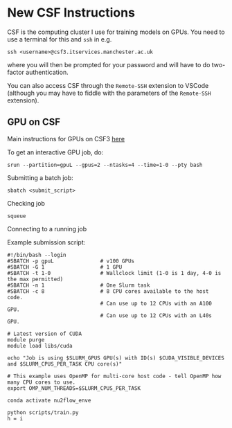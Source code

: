 # New CSF Instructions

CSF is the computing cluster I use for training models on GPUs.
You need to use a terminal for this and `ssh` in e.g.
```
ssh <username>@csf3.itservices.manchester.ac.uk
```
where you will then be prompted for your password and will have to do two-factor authentication.

You can also access CSF through the `Remote-SSH` extension to VSCode (although you may have to fiddle with the parameters of the `Remote-SSH` extension).

## GPU on CSF

Main instructions for GPUs on CSF3 [here](https://ri.itservices.manchester.ac.uk/csf3/batch-slurm/gpu-jobs-slurm/)


To get an interactive GPU job, do:
```
srun --partition=gpuL --gpus=2 --ntasks=4 --time=1-0 --pty bash
```

Submitting a batch job:
```
sbatch <submit_script>
```

Checking job
```
squeue
```

Connecting to a running job 

Example submission script:
```
#!/bin/bash --login
#SBATCH -p gpuL               # v100 GPUs
#SBATCH -G 1                  # 1 GPU
#SBATCH -t 1-0                # Wallclock limit (1-0 is 1 day, 4-0 is the max permitted)
#SBATCH -n 1                  # One Slurm task
#SBATCH -c 8                  # 8 CPU cores available to the host code.
                              # Can use up to 12 CPUs with an A100 GPU.
                              # Can use up to 12 CPUs with an L40s GPU.

# Latest version of CUDA
module purge
module load libs/cuda

echo "Job is using $SLURM_GPUS GPU(s) with ID(s) $CUDA_VISIBLE_DEVICES and $SLURM_CPUS_PER_TASK CPU core(s)"

# This example uses OpenMP for multi-core host code - tell OpenMP how many CPU cores to use.
export OMP_NUM_THREADS=$SLURM_CPUS_PER_TASK

conda activate nu2flow_enve

python scripts/train.py
h = i
```